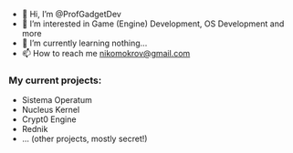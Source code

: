 - 👋 Hi, I’m @ProfGadgetDev
- 👀 I’m interested in Game (Engine) Development, OS Development and more
- 🌱 I’m currently learning nothing...
- 📫 How to reach me nikomokrov@gmail.com
<!---
ProfGadgetDev/ProfGadgetDev is a ✨ special ✨ repository because its `README.md` (this file) appears on your GitHub profile.
You can click the Preview link to take a look at your changes.
--->

### My current projects:
- Sistema Operatum
- Nucleus Kernel
- Crypt0 Engine
- Rednik
- ... (other projects, mostly secret!)
